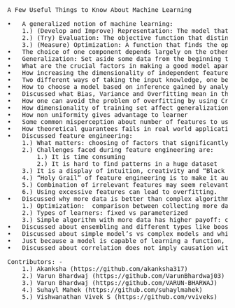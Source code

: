 <pre>
A Few Useful Things to Know About Machine Learning

•	A generalized notion of machine learning:
	1.)	(Develop and Improve) Representation: The model that will relate the input to the output. E.g., K nearest neighbours, logistic regression
	2.)	(Try) Evaluation: The objective function that distinguishes good classifiers from bad ones. E.g., accuracy, squared error
	3.)	(Measure) Optimization: A function that finds the optimal values of the loss function by estimating the parameters and selecting the values that give the least error. E.g., gradient descent, greedy search.
•	The choice of one component depends largely on the other components.
•	Generalization: Set aside some data from the beginning to test the classifier. Data diversity is a good way to ensure better generalization of a model.
•	What are the crucial factors in making a good model apart from having a big corpus of data?
•	How increasing the dimensionality of independent feature vector space affects the amount of data needed for generating better predictions from a model.
•	Two different ways of taking the input knowledge, one being Induction and the other being Deduction.
•	How to choose a model based on inference gained by analysing the model and its intrinsic details.
•	Discussed what Bias, Variance and Overfitting mean in the context of Machine Learning.
•	How one can avoid the problem of overfitting by using Cross-Validation.
•	How dimensionality of training set affect generalization
•	How non uniformity gives advantage to learner 
•	Some common misperception about number of features to use
•	How theoretical guarantees fails in real world application
•	Discussed feature engineering:
	1.)	What matters: choosing of factors that significantly contribute to a certain prediction.
	2.)	Challenges faced during feature engineering are:
		1.)	It is time consuming 
		2.)	It is hard to find patterns in a huge dataset
	3.)	It is a display of intuition, creativity and “Black Art”
	4.)	“Holy Grail” of feature engineering is to make it automated.
	5.)	Combination of irrelevant features may seem relevant
	6.)	Using excessive features can lead to overfitting.
•	Discussed why more data is better than complex algorithm:
	1.)	Optimization:  comparison between collecting more data and improving the algorithm
	2.)	Types of learners: fixed vs parameterized
	3.)	Simple algorithm with more data has higher payoff: comparison between complex learner’s vs complex classifiers.
•	Discussed about ensembling and different types like boosting, bagging and stacking.
•	Discussed about simple model’s vs complex models and which model should be preferred or not-preferred.
•	Just because a model is capable of learning a function, does not mean practically it can learn to approximate it. (Because we might have less data than we actually need).
•	Discussed about correlation does not imply causation with an example.

Contributors: -
	1.)	Akanksha (https://github.com/akanksha317)
	2.)	Varun Bhardwaj (https://github.com/VarunBhardwaj03)
	3.)	Varun Bhardwaj (https://github.com/VARUN-BHARWAJ)
	4.)	Suhayl Mahek (https://github.com/suhaylmahek)
	5.)	Vishwanathan Vivek S (https://github.com/vviveks)
</pre>
